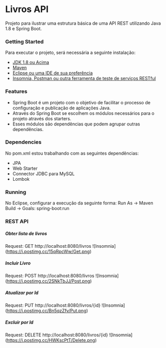 # Livros API
Projeto para ilustrar uma estrutura básica de uma API REST utilizando Java 1.8 e Spring Boot.

### Getting Started
Para executar o projeto, será necessária a seguinte instalação:

* [JDK 1.8 ou Acima](https://www.java.com/en/download/manual.jsp)
* [Maven](https://maven.apache.org/index.html)
* [Eclipse ou uma IDE de sua preferência](https://www.eclipse.org/downloads/packages/)
* [Insomnia, Postman ou outra ferramenta de teste de serviços RESTful](https://insomnia.rest/)

### Features
* Spring Boot é um projeto com o objetivo de facilitar o processo de configuração e publicação de aplicações Java.
* Através do Spring Boot se escolhem os módulos necessários para o projeto através dos starters.
* Esses módulos são dependências que podem agrupar outras dependências.

### Dependencies
No pom.xml estou trabalhando com as seguintes dependências:
* JPA
* Web Starter
* Connector JDBC para MySQL
* Lombok

### Running
No Eclipse, configurar a execução da seguinte forma:
Run As -> Maven Build -> Goals: spring-boot:run

### REST API
##### Obter lista de livros
Request: GET http://localhost:8080/livros
![Insomnia]
(https://i.postimg.cc/15qRpcWw/Get.png)

##### Incluir Livro
Request: POST http://localhost:8080/livros
![Insomnia]
(https://i.postimg.cc/2SNkTbJJ/Post.png)

##### Atualizar por Id
Request: PUT http://localhost:8080/livros/{id}
![Insomnia]
(https://i.postimg.cc/Bn5qzZfv/Put.png)

##### Excluir por Id
Request: DELETE http://localhost:8080/livros/{id}
![Insomnia]
(https://i.postimg.cc/HWKscPtT/Delete.png)








